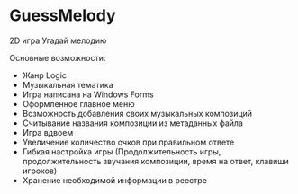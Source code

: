 # GuessMelody
2D игра Угадай мелодию

Основные возможности:
- Жанр Logic
- Музыкальная тематика
- Игра написана на Windows Forms
- Оформленное главное меню
- Возможность добавления своих музыкальных композиций
- Считывание названия композиции из метаданных файла
- Игра вдвоем
- Увеличение количество очков при правильном ответе
- Гибкая настройка игры (Продолжительность игры, продолжительность звучания композиции, время на ответ, клавиши игроков)
- Хранение необходимой информации в реестре
